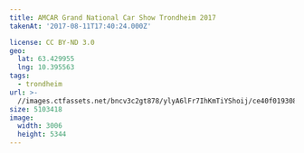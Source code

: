 ```yaml
---
title: AMCAR Grand National Car Show Trondheim 2017
takenAt: '2017-08-11T17:40:24.000Z'

license: CC BY-ND 3.0
geo:
  lat: 63.429955
  lng: 10.395563
tags:
  - trondheim
url: >-
  //images.ctfassets.net/bncv3c2gt878/ylyA6lFr7IhKmTiYShoij/ce40f0193085c38da52253cb8b6b1e61/amcar-grand-national-car-show-trondheim-2017_36371034471_o
size: 5103418
image:
  width: 3006
  height: 5344
---
```

